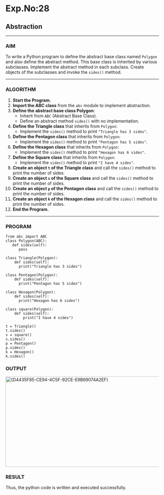 # Exp.No:28  
## Abstraction

---

### AIM  
To write a Python program to define the abstract base class named `Polygon` and also define the abstract method. This base class is inherited by various subclasses. Implement the abstract method in each subclass. Create objects of the subclasses and invoke the `sides()` method.

---

### ALGORITHM

1. **Start the Program.**
2. **Import the ABC class** from the `abc` module to implement abstraction.
3. **Define the abstract base class Polygon**:
   - Inherit from `ABC` (Abstract Base Class).
   - Define an abstract method `sides()` with no implementation.
4. **Define the Triangle class** that inherits from `Polygon`:
   - Implement the `sides()` method to print `"Triangle has 3 sides"`.
5. **Define the Pentagon class** that inherits from `Polygon`:
   - Implement the `sides()` method to print `"Pentagon has 5 sides"`.
6. **Define the Hexagon class** that inherits from `Polygon`:
   - Implement the `sides()` method to print `"Hexagon has 6 sides"`.
7. **Define the Square class** that inherits from `Polygon`:
   - Implement the `sides()` method to print `"I have 4 sides"`.
8. **Create an object `t` of the Triangle class** and call the `sides()` method to print the number of sides.
9. **Create an object `s` of the Square class** and call the `sides()` method to print the number of sides.
10. **Create an object `p` of the Pentagon class** and call the `sides()` method to print the number of sides.
11. **Create an object `k` of the Hexagon class** and call the `sides()` method to print the number of sides.
12. **End the Program.**

---

### PROGRAM

```
from abc import ABC  
class Polygon(ABC):   
   def sides(self):   
      pass  
  
class Triangle(Polygon):   
    def sides(self):   
      print("Triangle has 3 sides")   
  
class Pentagon(Polygon):   
    def sides(self):   
      print("Pentagon has 5 sides") 

class Hexagon(Polygon):   
    def sides(self):   
      print("Hexagon has 6 sides") 

class square(Polygon):   
    def sides(self):   
        print("I have 4 sides")   
  
t = Triangle()   
t.sides()
s = square()   
s.sides()
p = Pentagon()   
p.sides() 
k = Hexagon()   
k.sides()

```

### OUTPUT
<img width="768" height="296" alt="{D4435F85-CE94-4C5F-92CE-E9B69074A2EF}" src="https://github.com/user-attachments/assets/c22e2a27-4c54-431c-89e2-8e69516d00cf" />

### RESULT
Thus, the python code is written and executed successfully.
